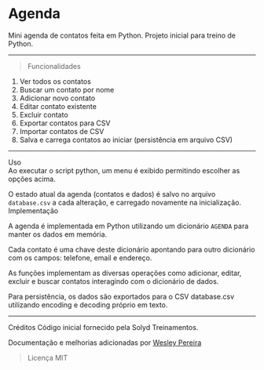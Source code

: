 # Agenda

Mini agenda de contatos feita em Python. Projeto inicial para treino de Python.

<hr>

> Funcionalidades

1. Ver todos os contatos
2. Buscar um contato por nome
3. Adicionar novo contato
4.  Editar contato existente
5.  Excluir contato
6.   Exportar contatos para CSV
7.  Importar contatos de CSV
8.  Salva e carrega contatos ao iniciar (persistência em arquivo CSV)

<hr>
 Uso
<br>
Ao executar o script python, um menu é exibido permitindo escolher as opções acima.

O estado atual da agenda (contatos e dados) é salvo no arquivo `database.csv` a cada alteração, e carregado novamente na inicialização.
Implementação

A agenda é implementada em Python utilizando um dicionário `AGENDA` para manter os dados em memória.

Cada contato é uma chave deste dicionário apontando para outro dicionário com os campos: telefone, email e endereço.

As funções implementam as diversas operações como adicionar, editar, excluir e buscar contatos interagindo com o dicionário de dados.

Para persistência, os dados são exportados para o CSV database.csv utilizando encoding e decoding próprio em texto.

<hr>
Créditos
Código inicial fornecido pela Solyd Treinamentos.

Documentação e melhorias adicionadas por [Wesley Pereira](https://github.com/wesleyp846)

> Licença
MIT

